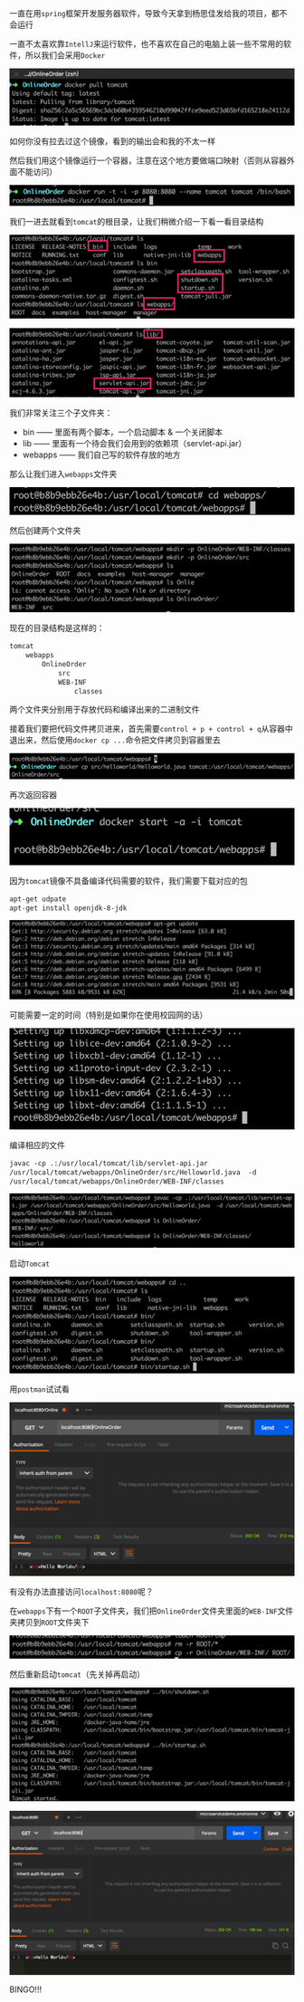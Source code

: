 一直在用`spring`框架开发服务器软件，导致今天拿到杨思佳发给我的项目，都不会运行

一直不太喜欢靠`IntellJ`来运行软件，也不喜欢在自己的电脑上装一些不常用的软件，所以我们会采用`Docker`

![1](1.jpg)

如何你没有拉去过这个镜像，看到的输出会和我的不太一样



然后我们用这个镜像运行一个容器，注意在这个地方要做端口映射（否则从容器外面不能访问）

![2](2.jpg)



我们一进去就看到`tomcat`的根目录，让我们稍微介绍一下看一看目录结构

![3](3.jpg)

![4](4.jpg)

我们非常关注三个子文件夹：

+ bin —— 里面有两个脚本，一个启动脚本 & 一个关闭脚本
+ lib —— 里面有一个待会我们会用到的依赖项（servlet-api.jar）
+ webapps —— 我们自己写的软件存放的地方



那么让我们进入`webapps`文件夹

![5](5.jpg)

然后创建两个文件夹

![6](6.jpg)

现在的目录结构是这样的：

```
tomcat
	webapps
		OnlineOrder
			src
			WEB-INF
				classes
```

两个文件夹分别用于存放代码和编译出来的二进制文件



接着我们要把代码文件拷贝进来，首先需要`control + p + control + q`从容器中退出来，然后使用`docker cp ...`命令把文件拷贝到容器里去

![7](7.jpg)

再次返回容器

![8](8.jpg)



因为`tomcat`镜像不具备编译代码需要的软件，我们需要下载对应的包

```shell
apt-get udpate
apt-get install openjdk-8-jdk
```

![9](9.jpg)

可能需要一定的时间（特别是如果你在使用校园网的话）

![10](10.jpg)



编译相应的文件

```shell
javac -cp .:/usr/local/tomcat/lib/servlet-api.jar /usr/local/tomcat/webapps/OnlineOrder/src/Helloworld.java  -d /usr/local/tomcat/webapps/OnlineOrder/WEB-INF/classes
```

![12](12.jpg)



启动`Tomcat`

![13](13.jpg)



用`postman`试试看

![14](14.jpg)



有没有办法直接访问`localhost:8080`呢？

在`webapps`下有一个`ROOT`子文件夹，我们把`OnlineOrder`文件夹里面的`WEB-INF`文件夹拷贝到`ROOT`文件夹下

![15](15.jpg)

然后重新启动`tomcat`（先关掉再启动）

![16](16.jpg)

![17](17.jpg)



BINGO!!!